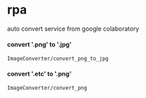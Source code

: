 # rpa
auto convert service from google colaboratory

#### convert '.png' to '.jpg'
`ImageConverter/convert_png_to_jpg`

#### convert '.etc' to '.png'
`ImageConverter/convert_png`
